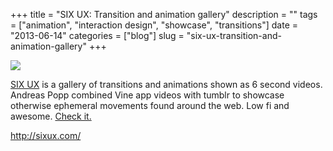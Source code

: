 +++
title = "SIX UX: Transition and animation gallery"
description = ""
tags = ["animation", "interaction design", "showcase", "transitions"]
date = "2013-06-14"
categories = ["blog"]
slug = "six-ux-transition-and-animation-gallery"
+++



  <div class="notebook-screenshot"><a href="http://sixux.com/"><img src="http://media.konigi.com/bluga/wt51bbb49a4f492_large.jpg"/></a></div><p><a href="http://sixux.com/">SIX UX</a> is a gallery of transitions and animations shown as 6 second videos. Andreas Popp combined Vine app videos with tumblr to showcase otherwise ephemeral movements found around the web. Low fi and awesome. <a href="http://sixux.com/">Check it.</a></p>

    
  <a href="http://sixux.com/">http://sixux.com/</a>
